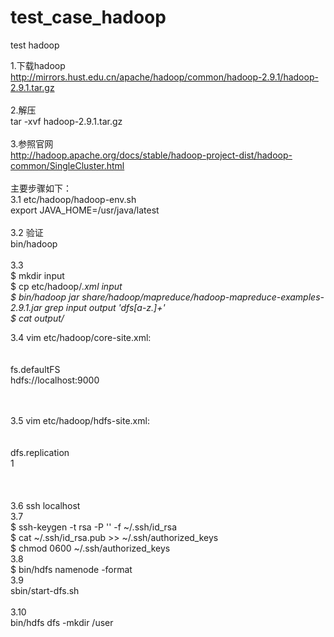 # test_case_hadoop
test hadoop

1.下载hadoop</br>
http://mirrors.hust.edu.cn/apache/hadoop/common/hadoop-2.9.1/hadoop-2.9.1.tar.gz</br>
</br>
2.解压</br>
tar -xvf hadoop-2.9.1.tar.gz</br>
</br>
3.参照官网</br>
http://hadoop.apache.org/docs/stable/hadoop-project-dist/hadoop-common/SingleCluster.html</br>
</br>
主要步骤如下：</br>
3.1  etc/hadoop/hadoop-env.sh </br>
export JAVA_HOME=/usr/java/latest</br>
</br>
3.2 验证</br>
bin/hadoop</br>
</br>
3.3</br>
$ mkdir input</br>
$ cp etc/hadoop/*.xml input</br>
$ bin/hadoop jar share/hadoop/mapreduce/hadoop-mapreduce-examples-2.9.1.jar grep input output 'dfs[a-z.]+'</br>
$ cat output/*</br>

3.4 vim etc/hadoop/core-site.xml:</br>
<configuration></br>
    <property></br>
        <name>fs.defaultFS</name></br>
        <value>hdfs://localhost:9000</value></br>
    </property></br>
</configuration></br>

3.5 vim etc/hadoop/hdfs-site.xml:</br>
<configuration></br>
    <property></br>
        <name>dfs.replication</name></br>
        <value>1</value></br>
    </property></br>
</configuration></br>
</br>
3.6 ssh localhost</br>
3.7</br>
  $ ssh-keygen -t rsa -P '' -f ~/.ssh/id_rsa</br>
  $ cat ~/.ssh/id_rsa.pub >> ~/.ssh/authorized_keys</br>
  $ chmod 0600 ~/.ssh/authorized_keys</br>
3.8</br>
  $ bin/hdfs namenode -format</br>
3.9</br>
  sbin/start-dfs.sh</br>
  </br>
3.10</br>
  bin/hdfs dfs -mkdir /user</br>
  
  



